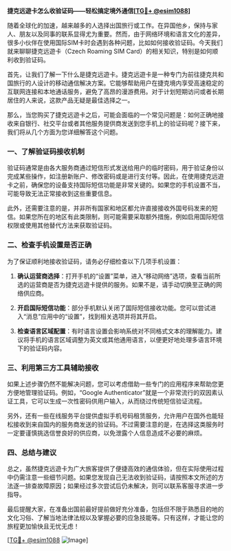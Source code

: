 **捷克远遊卡怎么收验证码——轻松搞定境外通信[[TG💪+ @esim1088](https://t.me/s/esim1088)]**

随着全球化的加速，越来越多的人选择出国旅行或工作。在异国他乡，保持与家人、朋友以及同事的联系显得尤为重要。然而，由于网络环境和语言文化的差异，很多小伙伴在使用国际SIM卡时会遇到各种问题，比如如何接收验证码。今天我们就来聊聊捷克远遊卡（Czech Roaming SIM Card）的相关知识，特别是如何顺利收到验证码。

首先，让我们了解一下什么是捷克远遊卡。捷克远遊卡是一种专门为前往捷克共和国旅行的人设计的移动通信解决方案。它能够帮助用户在捷克境内享受高速稳定的互联网连接和本地通话服务，避免了高昂的漫游费用。对于计划短期访问或者长期居住的人来说，这款产品无疑是最佳选择之一。

那么，当您购买了捷克远遊卡之后，可能会面临的一个常见问题是：如何正确地接收来自银行、社交平台或者其他服务提供商发送到您手机上的验证码呢？接下来，我们将从几个方面为您详细解答这个问题。

### 一、了解验证码接收机制

验证码通常是由各大服务商通过短信形式发送给用户的临时密码，用于验证身份以完成某些操作，如注册新账户、修改密码或是进行支付等。因此，在使用捷克远遊卡之前，确保您的设备支持国际短信功能是非常关键的。如果您的手机设置不当，可能导致无法正常接收到这些重要信息。

此外，还需要注意的是，并非所有国家和地区都允许直接接收外国号码发来的短信。如果您所在的地区有此类限制，则可能需要采取额外措施，例如启用国际短信权限或使用其他替代方法来获取验证码。

### 二、检查手机设置是否正确

为了保证顺利地接收验证码，请务必仔细检查以下几项手机设置：

1. **确认运营商选择**：打开手机的“设置”菜单，进入“移动网络”选项，查看当前所选的运营商是否为捷克远遊卡提供的服务。如果不是，请手动切换至正确的网络供应商。
   
2. **开启国际短信功能**：部分手机默认关闭了国际短信接收功能。您可以尝试进入“消息”应用中的“设置”，找到相关选项并将其开启。

3. **检查语言区域配置**：有时语言设置会影响系统对不同格式文本的理解能力。建议将手机的语言区域调整为英文或其他通用语言，以便更好地处理多语言环境下的验证码内容。

### 三、利用第三方工具辅助接收

如果上述步骤仍然不能解决问题，您可以考虑借助一些专门的应用程序来帮助您更方便地管理验证码。例如，“Google Authenticator”就是一个非常流行的双因素认证工具，它可以生成一次性密码供用户输入，从而绕过传统短信验证流程。

另外，还有一些在线服务平台提供虚拟手机号码租赁服务，允许用户在国外也能轻松接收到来自国内的服务商发送的验证码。不过需要注意的是，在选择这类服务时一定要谨慎挑选信誉良好的供应商，以免泄露个人信息造成不必要的麻烦。

### 四、总结与建议

总之，虽然捷克远遊卡为广大旅客提供了便捷高效的通信体验，但在实际使用过程中仍需注意一些细节问题。如果您发现自己无法收到验证码，请按照本文所述的方法逐一排查故障原因；如果经过多次尝试后仍未解决，则可以联系客服寻求进一步指导。

最后提醒大家，在准备出国前最好提前做好充分准备，包括但不限于熟悉目的地的文化习俗、了解当地法律法规以及掌握必要的应急技能等。只有这样，才能让您的旅程更加愉快且无忧无虑！

[[TG💪+ @esim1088](https://t.me/s/esim1088) ![Image](https://i.postimg.cc/4NQfJmqS/Snipaste-2025-05-13-00-14-12.png)]